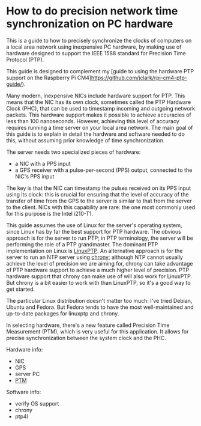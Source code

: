 # How to do precision network time synchronization on PC hardware

This is a guide to how to precisely synchronize the clocks of computers on a local area network using inexpensive PC hardware, by making use of hardware designed to support the IEEE 1588 standard for Precision Time Protocol (PTP).

This guide is designed to complement my [guide to using the hardware PTP support on the Raspberry Pi CM4]https://github.com/jclark/rpi-cm4-ptp-guide/).

Many modern, inexpensive NICs include hardware support for PTP. This means that the NIC has its own clock, sometimes called the PTP Hardware Clock (PHC), that can be used to timestamp incoming and outgoing network packets. This hardware support makes it possible to achieve accuracies of less than 100 nanoseconds. However, achieving this level of accuracy requires running a time server on your local area network.
The main goal of this guide is to explain in detail the hardware and software needed to do this, without assuming prior knowledge of time synchronization.

The server needs two specialized pieces of hardware:
- a NIC with a PPS input
- a GPS receiver with a pulse-per-second (PPS) output, connected to the NIC's PPS input

The key is that the NIC can timestamp the pulses received on its PPS input using its clock: this is crucial for ensuring that the level of accuracy of the transfer of time from the GPS to the server is similar to that
from the server to the client.
NICs with this capability are rare: the one most commonly used for this purpose is the Intel i210-T1. 

This guide assumes the use of Linux for the server's operating system, since Linux has by far the best support for PTP hardware.
The obvious approach is for the server to run PTP; in PTP terminology, the server will be performing the role of a PTP grandmaster. The dominant PTP implementation on Linux is [LinuxPTP](https://linuxptp.sourceforge.net/). An alternative approach is for the server to run an NTP server using [chrony](https://chrony-project.org/); although NTP cannot usually achieve the level of precision we are aiming for, chrony can take advantage of PTP hardware support to achieve a much higher level of precision.
PTP hardware support that chrony can make use of will also work for LinuxPTP.
But chrony is a bit easier to work with than LinuxPTP, so it's a good way to get started.

The particular Linux distribution doesn't matter too much: I've tried Debian, Ubuntu and Fedora. But Fedora tends to have the most well-maintained and up-to-date packages for linuxptp and chrony.

In selecting hardware, there's a new feature called Precision Time Measurement (PTM), which is very useful for this application. It allows for precise synchronization between the system clock and the PHC.

Hardware info:
* NIC
* GPS
* server PC
* [PTM](ptm.md)

Software info:
* verify OS support
* chrony
* ptp4l






